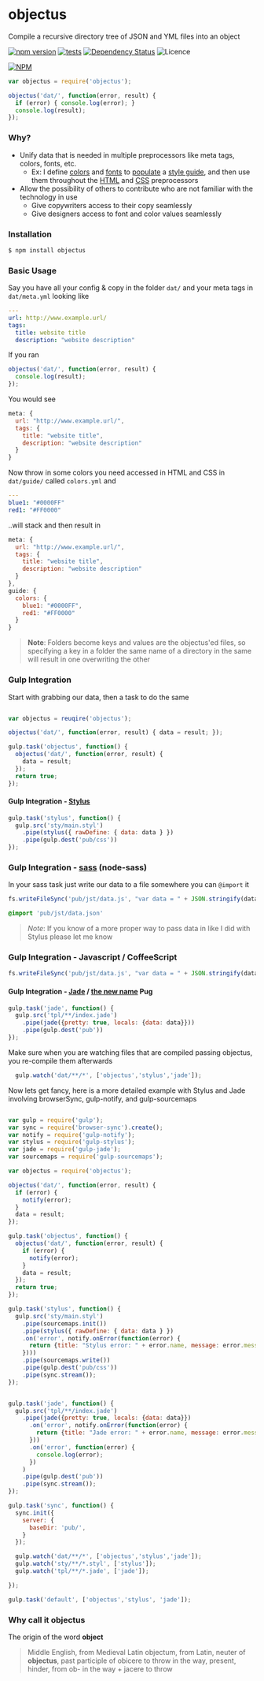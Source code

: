 
objectus
========

Compile a recursive directory tree of JSON and YML files into an object

[![npm version](https://badge.fury.io/js/objectus.svg)](https://badge.fury.io/js/objectus)
[![tests](http://img.shields.io/travis/acidjazz/objectus/master.svg?style=flat)](https://travis-ci.org/acidjazz/objectus)
[![Dependency Status](https://gemnasium.com/acidjazz/objectus.svg)](https://gemnasium.com/acidjazz/objectus)
![Licence](https://img.shields.io/npm/l/objectus.svg?style=flat-square&label=licence)

[![NPM](https://nodei.co/npm/objectus.png)](https://npmjs.org/package/objectus)


```javascript
var objectus = require('objectus');

objectus('dat/', function(error, result) {
  if (error) { console.log(error); }
  console.log(result);
});
```

### Why?

* Unify data that is needed in multiple preprocessors like meta tags, colors, fonts, etc.
  * Ex: I define [colors](https://github.com/acidjazz/sake/blob/master/dat/colors.yml) and [fonts](https://github.com/acidjazz/sake/blob/master/dat/fonts.yaml) to [populate](https://github.com/acidjazz/sake/blob/master/sty/guide.styl#L4-L10) a [style guide](http://www.designsakestudio.com/guide/), and then use them throughout the [HTML](https://github.com/acidjazz/sake/blob/master/tpl/guide/index.jade#L11) and [CSS](https://github.com/acidjazz/sake/blob/master/sty/main.styl#L18) preprocessors
* Allow the possibility of others to contribute who are not familiar with the technology in use
  * Give copywriters access to their copy seamlessly
  * Give designers access to font and color values seamlessly

### Installation

```bash
$ npm install objectus
```

### Basic Usage


Say you have all your config & copy in the folder `dat/` and your meta tags in `dat/meta.yml` looking like

```yaml
---
url: http://www.example.url/
tags:
  title: website title
  description: "website description"
```

If you ran 

```javascript
objectus('dat/', function(error, result) {
  console.log(result);
});
```

You would see 

```javascript
meta: {
  url: "http://www.example.url/",
  tags: {
    title: "website title",
    description: "website description"
  }
}
```

Now throw in some colors you need accessed in HTML and CSS in `dat/guide/` called `colors.yml` and

```yml
---
blue1: "#0000FF"
red1: "#FF0000"
```

..will stack and then result in

```javascript
meta: {
  url: "http://www.example.url/",
  tags: {
    title: "website title",
    description: "website description"
  }
},
guide: {
  colors: {
    blue1: "#0000FF",
    red1: "#FF0000"
  }
}

```

> __Note__: Folders become keys and values are the objectus'ed files, so specifying a key in a folder the same name of a directory in the same will result in one overwriting the other

### Gulp Integration 


Start with grabbing our data, then a task to do the same

```javascript

var objectus = reuqire('objectus');

objectus('dat/', function(error, result) { data = result; });

gulp.task('objectus', function() {
  objectus('dat/', function(error, result) {
    data = result;
  });
  return true;
});
```

#### Gulp Integration - [Stylus](http://stylus-lang.com/)

```javascript
gulp.task('stylus', function() {
  gulp.src('sty/main.styl')
    .pipe(stylus({ rawDefine: { data: data } })
    .pipe(gulp.dest('pub/css'))
});
```


### Gulp Integration - [sass](https://github.com/sass/node-sass) (node-sass)

In your sass task just write our data to a file somewhere you can `@import` it

```javascript
fs.writeFileSync('pub/jst/data.js', "var data = " + JSON.stringify(data) + ";", 'utf8')
```
```sass
@import 'pub/jst/data.json'
```
> *Note*: If you know of a more proper way to pass data in like I did with Stylus please let me know

### Gulp Integration - Javascript / CoffeeScript

```javascript
fs.writeFileSync('pub/jst/data.js', "var data = " + JSON.stringify(data) + ";", 'utf8')
```


#### Gulp Integration - [Jade](https://github.com/pugjs/jade) / [the new name](https://github.com/scrooloose/syntastic/pull/1704) Pug

```javascript
gulp.task('jade', function() {
  gulp.src('tpl/**/index.jade')
    .pipe(jade({pretty: true, locals: {data: data}}))
    .pipe(gulp.dest('pub'))
});
```

Make sure when you are watching files that are compiled passing objectus, you re-compile them afterwards

```javascript
  gulp.watch('dat/**/*', ['objectus','stylus','jade']);
```


Now lets get fancy, here is a more detailed example with Stylus and Jade involving browserSync, gulp-notify, and gulp-sourcemaps

```javascript

var gulp = require('gulp');
var sync = require('browser-sync').create();
var notify = require('gulp-notify');
var stylus = require('gulp-stylus');
var jade = require('gulp-jade');
var sourcemaps = require('gulp-sourcemaps');

var objectus = require('objectus');

objectus('dat/', function(error, result) {
  if (error) {
    notify(error);
  }
  data = result;
});

gulp.task('objectus', function() {
  objectus('dat/', function(error, result) {
    if (error) {
      notify(error);
    }
    data = result;
  });
  return true;
});

gulp.task('stylus', function() {
  gulp.src('sty/main.styl')
    .pipe(sourcemaps.init())
    .pipe(stylus({ rawDefine: { data: data } })
    .on('error', notify.onError(function(error) {
      return {title: "Stylus error: " + error.name, message: error.message, sound: 'Pop' };
    })))
    .pipe(sourcemaps.write())
    .pipe(gulp.dest('pub/css'))
    .pipe(sync.stream());
});


gulp.task('jade', function() {
  gulp.src('tpl/**/index.jade')
    .pipe(jade({pretty: true, locals: {data: data}})
      .on('error', notify.onError(function(error) {
        return {title: "Jade error: " + error.name, message: error.message, sound: 'Pop' };
      }))
      .on('error', function(error) {
        console.log(error);
      })
    )
    .pipe(gulp.dest('pub'))
    .pipe(sync.stream());
});

gulp.task('sync', function() {
  sync.init({
    server: {
      baseDir: 'pub/',
    }
  });

  gulp.watch('dat/**/*', ['objectus','stylus','jade']);
  gulp.watch('sty/**/*.styl', ['stylus']);
  gulp.watch('tpl/**/*.jade', ['jade']);

});

gulp.task('default', ['objectus','stylus', 'jade']);

```

### Why call it __objectus__

The origin of the word __object__

> Middle English, from Medieval Latin objectum, from Latin, neuter of __objectus__, past participle of obicere to throw in the way, present, hinder, from ob- in the way + jacere to throw

